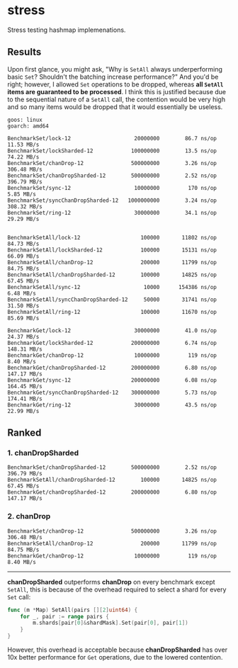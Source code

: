 # stress

Stress testing hashmap implemenations.




## Results

Upon first glance, you might ask, "Why is `SetAll` always underperforming basic
`Set`? Shouldn't the batching increase performance?" And you'd be right;
however, I allowed `Set` operations to be dropped, whereas **all `SetAll` items
are guaranteed to be processed**. I think this is justified because due to the
sequential nature of a `SetAll` call, the contention would be very high and so
many items would be dropped that it would essentially be useless.

```
goos: linux
goarch: amd64

BenchmarkSet/lock-12                    20000000        86.7 ns/op    11.53 MB/s
BenchmarkSet/lockSharded-12            100000000        13.5 ns/op    74.22 MB/s
BenchmarkSet/chanDrop-12               500000000        3.26 ns/op   306.48 MB/s
BenchmarkSet/chanDropSharded-12        500000000        2.52 ns/op   396.79 MB/s
BenchmarkSet/sync-12                    10000000         170 ns/op     5.85 MB/s
BenchmarkSet/syncChanDropSharded-12   1000000000        3.24 ns/op   308.32 MB/s
BenchmarkSet/ring-12                    30000000        34.1 ns/op    29.29 MB/s


BenchmarkSetAll/lock-12                   100000       11802 ns/op    84.73 MB/s
BenchmarkSetAll/lockSharded-12            100000       15131 ns/op    66.09 MB/s
BenchmarkSetAll/chanDrop-12               200000       11799 ns/op    84.75 MB/s
BenchmarkSetAll/chanDropSharded-12        100000       14825 ns/op    67.45 MB/s
BenchmarkSetAll/sync-12                    10000      154386 ns/op     6.48 MB/s
BenchmarkSetAll/syncChanDropSharded-12     50000       31741 ns/op    31.50 MB/s
BenchmarkSetAll/ring-12                   100000       11670 ns/op    85.69 MB/s

BenchmarkGet/lock-12                    30000000        41.0 ns/op    24.37 MB/s
BenchmarkGet/lockSharded-12            200000000        6.74 ns/op   148.31 MB/s
BenchmarkGet/chanDrop-12                10000000         119 ns/op     8.40 MB/s
BenchmarkGet/chanDropSharded-12        200000000        6.80 ns/op   147.17 MB/s
BenchmarkGet/sync-12                   200000000        6.08 ns/op   164.45 MB/s
BenchmarkGet/syncChanDropSharded-12    300000000        5.73 ns/op   174.41 MB/s
BenchmarkGet/ring-12                    30000000        43.5 ns/op    22.99 MB/s
```

## Ranked

### 1. chanDropSharded

```
BenchmarkSet/chanDropSharded-12        500000000        2.52 ns/op   396.79 MB/s
BenchmarkSetAll/chanDropSharded-12        100000       14825 ns/op    67.45 MB/s
BenchmarkGet/chanDropSharded-12        200000000        6.80 ns/op   147.17 MB/s
```

### 2. chanDrop

```
BenchmarkSet/chanDrop-12               500000000        3.26 ns/op   306.48 MB/s
BenchmarkSetAll/chanDrop-12               200000       11799 ns/op    84.75 MB/s
BenchmarkGet/chanDrop-12                10000000         119 ns/op     8.40 MB/s
```

---

**chanDropSharded** outperforms **chanDrop** on every benchmark except `SetAll`,
this is because of the overhead required to select a shard for every `Set` call:

```go
func (m *Map) SetAll(pairs [][2]uint64) {
	for _, pair := range pairs {
		m.shards[pair[0]&shardMask].Set(pair[0], pair[1])
	}
}
```

However, this overhead is acceptable because **chanDropSharded** has over 10x
better performance for `Get` operations, due to the lowered contention.
